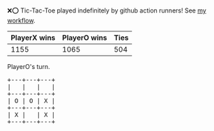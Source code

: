 :x::o: Tic-Tac-Toe played indefinitely by github action runners! See [my workflow](.github/workflows/play.yaml).

|PlayerX wins|PlayerO wins|Ties|
|-|-|-|
|1155|1065|504|

PlayerO's turn.

<pre>
+---+---+---+
|   |   |   |
+---+---+---+
| O | O | X |
+---+---+---+
| X |   | X |
+---+---+---+
</pre>